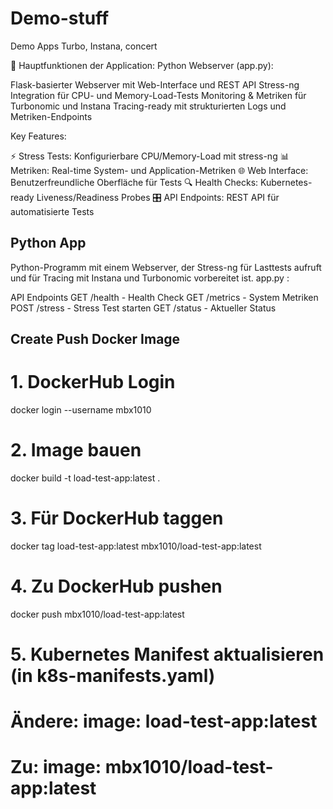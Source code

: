 # Demo-stuff
Demo Apps Turbo, Instana, concert

🎯 Hauptfunktionen der Application:
Python Webserver (app.py):

Flask-basierter Webserver mit Web-Interface und REST API
Stress-ng Integration für CPU- und Memory-Load-Tests
Monitoring & Metriken für Turbonomic und Instana
Tracing-ready mit strukturierten Logs und Metriken-Endpoints

Key Features:

⚡ Stress Tests: Konfigurierbare CPU/Memory-Load mit stress-ng
📊 Metriken: Real-time System- und Application-Metriken
🌐 Web Interface: Benutzerfreundliche Oberfläche für Tests
🔍 Health Checks: Kubernetes-ready Liveness/Readiness Probes
🎛️ API Endpoints: REST API für automatisierte Tests


Python App
----------------------------------------
Python-Programm mit einem Webserver, der Stress-ng für Lasttests aufruft und für Tracing mit Instana und Turbonomic vorbereitet ist.
app.py :

API Endpoints
GET /health</code> - Health Check
GET /metrics</code> - System Metriken
POST /stress</code> - Stress Test starten
GET /status</code> - Aktueller Status


Create Push Docker Image 
-----------------------
# 1. DockerHub Login
docker login --username mbx1010

# 2. Image bauen
docker build -t load-test-app:latest .

# 3. Für DockerHub taggen
docker tag load-test-app:latest mbx1010/load-test-app:latest

# 4. Zu DockerHub pushen
docker push mbx1010/load-test-app:latest

# 5. Kubernetes Manifest aktualisieren (in k8s-manifests.yaml)
# Ändere: image: load-test-app:latest
# Zu:     image: mbx1010/load-test-app:latest
